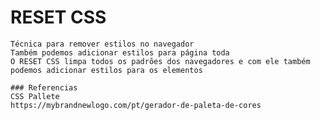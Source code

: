 # RESET CSS
    Técnica para remover estilos no navegador
    Também podemos adicionar estilos para página toda
    O RESET CSS limpa todos os padrões dos navegadores e com ele também podemos adicionar estilos para os elementos

    ### Referencias
    CSS Pallete
    https://mybrandnewlogo.com/pt/gerador-de-paleta-de-cores